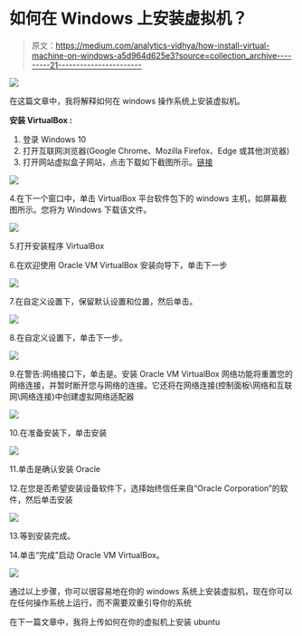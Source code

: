 # 如何在 Windows 上安装虚拟机？

> 原文：<https://medium.com/analytics-vidhya/how-install-virtual-machine-on-windows-a5d964d625e3?source=collection_archive---------21----------------------->

![](img/e3d87428545d34f8d38eaa87ed29ba45.png)

在这篇文章中，我将解释如何在 windows 操作系统上安装虚拟机。

**安装 VirtualBox :**

1.  登录 Windows 10
2.  打开互联网浏览器(Google Chrome、Mozilla Firefox、Edge 或其他浏览器)
3.  打开网站虚拟盒子网站，点击下载如下截图所示。[链接](https://www.virtualbox.org/)

![](img/adf918f1380e76bbe9f5e0a062941b26.png)

4.在下一个窗口中，单击 VirtualBox 平台软件包下的 windows 主机，如屏幕截图所示。您将为 Windows 下载该文件。

![](img/02fd5be27f52dd116f2802b830ddda0d.png)

5.打开安装程序 VirtualBox

6.在欢迎使用 Oracle VM VirtualBox 安装向导下，单击下一步

![](img/d530c0c441bf0fe4904e0355da0e823b.png)

7.在自定义设置下，保留默认设置和位置，然后单击。

![](img/2f90eb55854b14f46552f0edbec16058.png)

8.在自定义设置下，单击下一步。

![](img/1789a13738d707e628fc78318777a00c.png)

9.在警告:网络接口下，单击是。安装 Oracle VM VirtualBox 网络功能将重置您的网络连接，并暂时断开您与网络的连接。它还将在网络连接(控制面板\网络和互联网\网络连接)中创建虚拟网络适配器

![](img/ccd057f22648b1a85c54a834ec2da94e.png)

10.在准备安装下，单击安装

![](img/1190382ddbe90bbb515aafd5cd4acade.png)

11.单击是确认安装 Oracle

12.在您是否希望安装设备软件下，选择始终信任来自“Oracle Corporation”的软件，然后单击安装

![](img/54e0614d6cdf2188fc19eba098efd43d.png)

13.等到安装完成。

14.单击“完成”启动 Oracle VM VirtualBox。

![](img/b1b546e6df1f7ed540fd075c8726206f.png)

通过以上步骤，你可以很容易地在你的 windows 系统上安装虚拟机，现在你可以在任何操作系统上运行，而不需要双重引导你的系统

在下一篇文章中，我将上传如何在你的虚拟机上安装 ubuntu